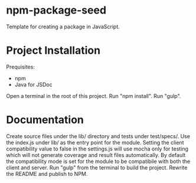 npm-package-seed
================

Template for creating a package in JavaScript.

Project Installation
====================

Prequisites:
- npm
- Java for JSDoc

Open a terminal in the root of this project.
Run "npm install".
Run "gulp".

Documentation
=============

Create source files under the lib/ directory and tests under test/specs/. Use the index.js under lib/ as the entry point for the module.
Setting the client compatibility value to false in the settings.js will use mocha only for testing which will not generate coverage and result files automatically.
By default the compatibility mode is set for the module to be compatibile with both the client and server. Run "gulp" from the terminal to build the project.
Rewrite the README and publish to NPM.
